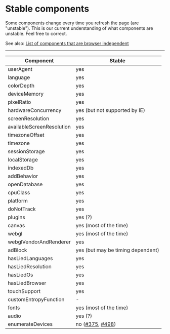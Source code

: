 # Stable components

Some components change every time you refresh the page (are "unstable"). This is our current understanding of what components are unstable. Feel free to correct.

See also: [List of components that are browser independent](browser_independent_components.md)

----

<table>
<thead>
<tr><th>Component</th><th>Stable</th></tr>
</thead>
<tr><td>userAgent</td><td>yes</td></tr>
<tr><td>language</td><td>yes</td></tr>
<tr><td>colorDepth</td><td>yes</td></tr>
<tr><td>deviceMemory</td><td>yes</td></tr>
<tr><td>pixelRatio</td><td>yes</td></tr>
<tr><td>hardwareConcurrency</td><td>yes (but not supported by IE)</td></tr>
<tr><td>screenResolution</td><td>yes</td></tr>
<tr><td>availableScreenResolution</td><td>yes</td></tr>
<tr><td>timezoneOffset</td><td>yes</td></tr>
<tr><td>timezone</td><td>yes</td></tr>
<tr><td>sessionStorage</td><td>yes</td></tr>
<tr><td>localStorage</td><td>yes</td></tr>
<tr><td>indexedDb</td><td>yes</td></tr>
<tr><td>addBehavior</td><td>yes</td></tr>
<tr><td>openDatabase</td><td>yes</td></tr>
<tr><td>cpuClass</td><td>yes</td></tr>
<tr><td>platform</td><td>yes</td></tr>
<tr><td>doNotTrack</td><td>yes</td></tr>
<tr><td>plugins</td><td>yes (?)</td></tr>
<tr><td>canvas</td><td>yes (most of the time)</td></tr>
<tr><td>webgl</td><td>yes (most of the time)</td></tr>
<tr><td>webglVendorAndRenderer</td><td>yes</td></tr>
<tr><td>adBlock</td><td>yes (but may be timing dependent)</td></tr>
<tr><td>hasLiedLanguages</td><td>yes</td></tr>
<tr><td>hasLiedResolution</td><td>yes</td></tr>
<tr><td>hasLiedOs</td><td>yes</td></tr>
<tr><td>hasLiedBrowser</td><td>yes</td></tr>
<tr><td>touchSupport</td><td>yes</td></tr>
<tr><td>customEntropyFunction</td><td>-</td></tr>
<tr><td>fonts</td><td>yes (most of the time)</td></tr>
<tr><td>audio</td><td>yes (?)</td></tr>
<tr><td>enumerateDevices</td><td>no (<a href="https://github.com/Valve/fingerprintjs2/issues/375">#375</a>, <a href="https://github.com/Valve/fingerprintjs2/issues/498#issuecomment-560849869">#498</a>)</td></tr>
</table>